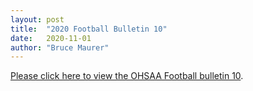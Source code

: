 ```yaml
---
layout: post
title:  "2020 Football Bulletin 10"
date:   2020-11-01
author: "Bruce Maurer"
---
```


[Please click here to view the OHSAA Football bulletin
10](https://storage.googleapis.com/ohsaa-websites/bulletins/2020/2020_bulletin_10.pdf).

